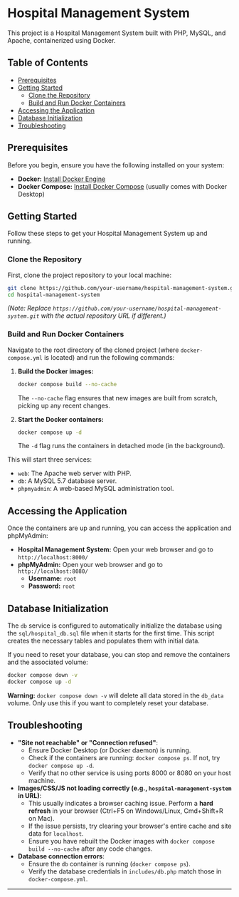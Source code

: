 # Hospital Management System

This project is a Hospital Management System built with PHP, MySQL, and Apache, containerized using Docker.

## Table of Contents

-   [Prerequisites](#prerequisites)
-   [Getting Started](#getting-started)
    -   [Clone the Repository](#clone-the-repository)
    -   [Build and Run Docker Containers](#build-and-run-docker-containers)
-   [Accessing the Application](#accessing-the-application)
-   [Database Initialization](#database-initialization)
-   [Troubleshooting](#troubleshooting)

## Prerequisites

Before you begin, ensure you have the following installed on your system:

-   **Docker:** [Install Docker Engine](https://docs.docker.com/engine/install/)
-   **Docker Compose:** [Install Docker Compose](https://docs.docker.com/compose/install/) (usually comes with Docker Desktop)

## Getting Started

Follow these steps to get your Hospital Management System up and running.

### Clone the Repository

First, clone the project repository to your local machine:

```bash
git clone https://github.com/your-username/hospital-management-system.git
cd hospital-management-system
```
*(Note: Replace `https://github.com/your-username/hospital-management-system.git` with the actual repository URL if different.)*

### Build and Run Docker Containers

Navigate to the root directory of the cloned project (where `docker-compose.yml` is located) and run the following commands:

1.  **Build the Docker images:**
    ```bash
    docker compose build --no-cache
    ```
    The `--no-cache` flag ensures that new images are built from scratch, picking up any recent changes.

2.  **Start the Docker containers:**
    ```bash
    docker compose up -d
    ```
    The `-d` flag runs the containers in detached mode (in the background).

This will start three services:
-   `web`: The Apache web server with PHP.
-   `db`: A MySQL 5.7 database server.
-   `phpmyadmin`: A web-based MySQL administration tool.

## Accessing the Application

Once the containers are up and running, you can access the application and phpMyAdmin:

-   **Hospital Management System:** Open your web browser and go to `http://localhost:8000/`
-   **phpMyAdmin:** Open your web browser and go to `http://localhost:8080/`
    -   **Username:** `root`
    -   **Password:** `root`

## Database Initialization

The `db` service is configured to automatically initialize the database using the `sql/hospital_db.sql` file when it starts for the first time. This script creates the necessary tables and populates them with initial data.

If you need to reset your database, you can stop and remove the containers and the associated volume:

```bash
docker compose down -v
docker compose up -d
```
**Warning:** `docker compose down -v` will delete all data stored in the `db_data` volume. Only use this if you want to completely reset your database.

## Troubleshooting

-   **"Site not reachable" or "Connection refused"**:
    -   Ensure Docker Desktop (or Docker daemon) is running.
    -   Check if the containers are running: `docker compose ps`. If not, try `docker compose up -d`.
    -   Verify that no other service is using ports 8000 or 8080 on your host machine.
-   **Images/CSS/JS not loading correctly (e.g., `hospital-management-system` in URL)**:
    -   This usually indicates a browser caching issue. Perform a **hard refresh** in your browser (Ctrl+F5 on Windows/Linux, Cmd+Shift+R on Mac).
    -   If the issue persists, try clearing your browser's entire cache and site data for `localhost`.
    -   Ensure you have rebuilt the Docker images with `docker compose build --no-cache` after any code changes.
-   **Database connection errors**:
    -   Ensure the `db` container is running (`docker compose ps`).
    -   Verify the database credentials in `includes/db.php` match those in `docker-compose.yml`.

---